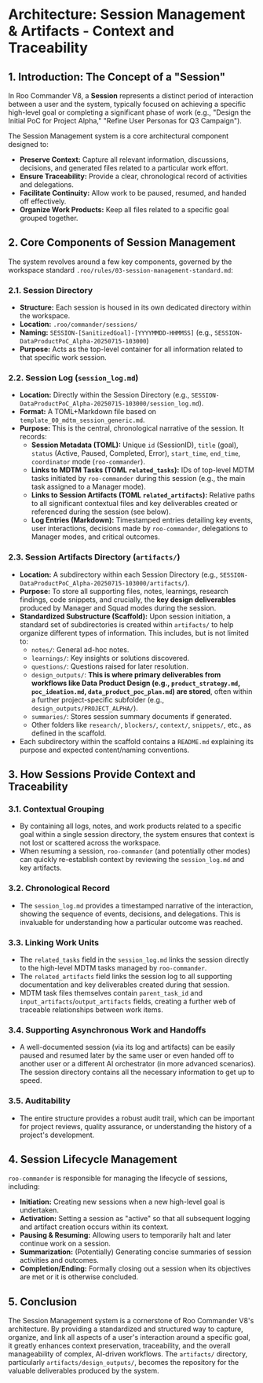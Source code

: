 # Architecture: Session Management & Artifacts - Context and Traceability

## 1. Introduction: The Concept of a "Session"

In Roo Commander V8, a **Session** represents a distinct period of interaction between a user and the system, typically focused on achieving a specific high-level goal or completing a significant phase of work (e.g., "Design the Initial PoC for Project Alpha," "Refine User Personas for Q3 Campaign").

The Session Management system is a core architectural component designed to:
*   **Preserve Context:** Capture all relevant information, discussions, decisions, and generated files related to a particular work effort.
*   **Ensure Traceability:** Provide a clear, chronological record of activities and delegations.
*   **Facilitate Continuity:** Allow work to be paused, resumed, and handed off effectively.
*   **Organize Work Products:** Keep all files related to a specific goal grouped together.

## 2. Core Components of Session Management

The system revolves around a few key components, governed by the workspace standard `.roo/rules/03-session-management-standard.md`:

### 2.1. Session Directory
*   **Structure:** Each session is housed in its own dedicated directory within the workspace.
*   **Location:** `.roo/commander/sessions/`
*   **Naming:** `SESSION-[SanitizedGoal]-[YYYYMMDD-HHMMSS]` (e.g., `SESSION-DataProductPoC_Alpha-20250715-103000`)
*   **Purpose:** Acts as the top-level container for all information related to that specific work session.

### 2.2. Session Log (`session_log.md`)
*   **Location:** Directly within the Session Directory (e.g., `SESSION-DataProductPoC_Alpha-20250715-103000/session_log.md`).
*   **Format:** A TOML+Markdown file based on `template_00_mdtm_session_generic.md`.
*   **Purpose:** This is the central, chronological narrative of the session. It records:
    *   **Session Metadata (TOML):** Unique `id` (SessionID), `title` (goal), `status` (Active, Paused, Completed, Error), `start_time`, `end_time`, `coordinator` mode (`roo-commander`).
    *   **Links to MDTM Tasks (TOML `related_tasks`):** IDs of top-level MDTM tasks initiated by `roo-commander` during this session (e.g., the main task assigned to a Manager mode).
    *   **Links to Session Artifacts (TOML `related_artifacts`):** Relative paths to all significant contextual files and key deliverables created or referenced during the session (see below).
    *   **Log Entries (Markdown):** Timestamped entries detailing key events, user interactions, decisions made by `roo-commander`, delegations to Manager modes, and critical outcomes.

### 2.3. Session Artifacts Directory (`artifacts/`)
*   **Location:** A subdirectory within each Session Directory (e.g., `SESSION-DataProductPoC_Alpha-20250715-103000/artifacts/`).
*   **Purpose:** To store all supporting files, notes, learnings, research findings, code snippets, and crucially, the **key design deliverables** produced by Manager and Squad modes during the session.
*   **Standardized Substructure (Scaffold):** Upon session initiation, a standard set of subdirectories is created within `artifacts/` to help organize different types of information. This includes, but is not limited to:
    *   `notes/`: General ad-hoc notes.
    *   `learnings/`: Key insights or solutions discovered.
    *   `questions/`: Questions raised for later resolution.
    *   `design_outputs/`: **This is where primary deliverables from workflows like Data Product Design (e.g., `product_strategy.md`, `poc_ideation.md`, `data_product_poc_plan.md`) are stored**, often within a further project-specific subfolder (e.g., `design_outputs/PROJECT_ALPHA/`).
    *   `summaries/`: Stores session summary documents if generated.
    *   Other folders like `research/`, `blockers/`, `context/`, `snippets/`, etc., as defined in the scaffold.
*   Each subdirectory within the scaffold contains a `README.md` explaining its purpose and expected content/naming conventions.

## 3. How Sessions Provide Context and Traceability

### 3.1. Contextual Grouping
*   By containing all logs, notes, and work products related to a specific goal within a single session directory, the system ensures that context is not lost or scattered across the workspace.
*   When resuming a session, `roo-commander` (and potentially other modes) can quickly re-establish context by reviewing the `session_log.md` and key artifacts.

### 3.2. Chronological Record
*   The `session_log.md` provides a timestamped narrative of the interaction, showing the sequence of events, decisions, and delegations. This is invaluable for understanding how a particular outcome was reached.

### 3.3. Linking Work Units
*   The `related_tasks` field in the `session_log.md` links the session directly to the high-level MDTM tasks managed by `roo-commander`.
*   The `related_artifacts` field links the session log to all supporting documentation and key deliverables created during that session.
*   MDTM task files themselves contain `parent_task_id` and `input_artifacts`/`output_artifacts` fields, creating a further web of traceable relationships between work items.

### 3.4. Supporting Asynchronous Work and Handoffs
*   A well-documented session (via its log and artifacts) can be easily paused and resumed later by the same user or even handed off to another user or a different AI orchestrator (in more advanced scenarios). The session directory contains all the necessary information to get up to speed.

### 3.5. Auditability
*   The entire structure provides a robust audit trail, which can be important for project reviews, quality assurance, or understanding the history of a project's development.

## 4. Session Lifecycle Management

`roo-commander` is responsible for managing the lifecycle of sessions, including:

*   **Initiation:** Creating new sessions when a new high-level goal is undertaken.
*   **Activation:** Setting a session as "active" so that all subsequent logging and artifact creation occurs within its context.
*   **Pausing & Resuming:** Allowing users to temporarily halt and later continue work on a session.
*   **Summarization:** (Potentially) Generating concise summaries of session activities and outcomes.
*   **Completion/Ending:** Formally closing out a session when its objectives are met or it is otherwise concluded.

## 5. Conclusion

The Session Management system is a cornerstone of Roo Commander V8's architecture. By providing a standardized and structured way to capture, organize, and link all aspects of a user's interaction around a specific goal, it greatly enhances context preservation, traceability, and the overall manageability of complex, AI-driven workflows. The `artifacts/` directory, particularly `artifacts/design_outputs/`, becomes the repository for the valuable deliverables produced by the system.